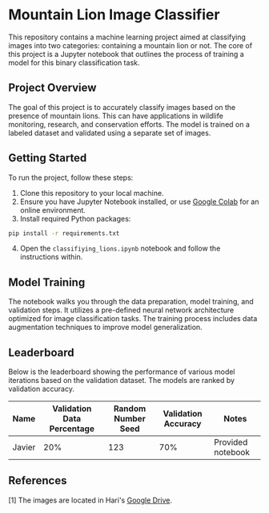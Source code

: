 # Mountain Lion Image Classifier

This repository contains a machine learning project aimed at classifying images into two categories: containing a mountain lion or not. The core of this project is a Jupyter notebook that outlines the process of training a model for this binary classification task.

## Project Overview

The goal of this project is to accurately classify images based on the presence of mountain lions. This can have applications in wildlife monitoring, research, and conservation efforts. The model is trained on a labeled dataset and validated using a separate set of images.

## Getting Started

To run the project, follow these steps:

1. Clone this repository to your local machine.
2. Ensure you have Jupyter Notebook installed, or use [Google Colab](https://colab.research.google.com/) for an online environment.
3. Install required Python packages:

```bash
pip install -r requirements.txt
```

4. Open the `classifiying_lions.ipynb` notebook and follow the instructions within.

## Model Training

The notebook walks you through the data preparation, model training, and validation steps. It utilizes a pre-defined neural network architecture optimized for image classification tasks. The training process includes data augmentation techniques to improve model generalization.


## Leaderboard

Below is the leaderboard showing the performance of various model iterations based on the validation dataset. The models are ranked by validation accuracy.

| Name      | Validation Data Percentage | Random Number Seed | Validation Accuracy | Notes |
|-----------|----------------------------|--------------------|---------------------|-------|
| Javier    | 20%                        | 123                | 70%                 | Provided notebook      |
     

## References
[1] The images are located in Hari's [Google Drive](https://drive.google.com/drive/folders/1g8MZmL-rDcTXpUrVBf-UEgudM2NHgKQJ).